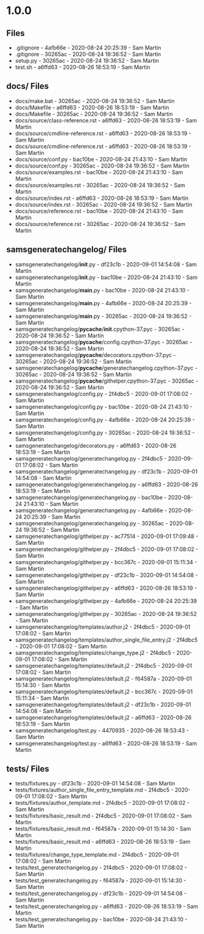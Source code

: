 # 1.0.0

##  Files

 - .gitignore - 4afb66e - 2020-08-24 20:25:39 - Sam Martin
 - .gitignore - 30265ac - 2020-08-24 19:36:52 - Sam Martin
 - setup.py - 30265ac - 2020-08-24 19:36:52 - Sam Martin
 - test.sh - a6ffd63 - 2020-08-26 18:53:19 - Sam Martin

## docs/ Files

 - docs/make.bat - 30265ac - 2020-08-24 19:36:52 - Sam Martin
 - docs/Makefile - a6ffd63 - 2020-08-26 18:53:19 - Sam Martin
 - docs/Makefile - 30265ac - 2020-08-24 19:36:52 - Sam Martin
 - docs/source/class-reference.rst - a6ffd63 - 2020-08-26 18:53:19 - Sam Martin
 - docs/source/cmdline-reference.rst - a6ffd63 - 2020-08-26 18:53:19 - Sam Martin
 - docs/source/cmdline-reference.rst - a6ffd63 - 2020-08-26 18:53:19 - Sam Martin
 - docs/source/conf.py - bac10be - 2020-08-24 21:43:10 - Sam Martin
 - docs/source/conf.py - 30265ac - 2020-08-24 19:36:52 - Sam Martin
 - docs/source/examples.rst - bac10be - 2020-08-24 21:43:10 - Sam Martin
 - docs/source/examples.rst - 30265ac - 2020-08-24 19:36:52 - Sam Martin
 - docs/source/index.rst - a6ffd63 - 2020-08-26 18:53:19 - Sam Martin
 - docs/source/index.rst - 30265ac - 2020-08-24 19:36:52 - Sam Martin
 - docs/source/reference.rst - bac10be - 2020-08-24 21:43:10 - Sam Martin
 - docs/source/reference.rst - 30265ac - 2020-08-24 19:36:52 - Sam Martin

## samsgeneratechangelog/ Files

 - samsgeneratechangelog/__init__.py - df23c1b - 2020-09-01 14:54:08 - Sam Martin
 - samsgeneratechangelog/__init__.py - bac10be - 2020-08-24 21:43:10 - Sam Martin
 - samsgeneratechangelog/__main__.py - bac10be - 2020-08-24 21:43:10 - Sam Martin
 - samsgeneratechangelog/__main__.py - 4afb66e - 2020-08-24 20:25:39 - Sam Martin
 - samsgeneratechangelog/__main__.py - 30265ac - 2020-08-24 19:36:52 - Sam Martin
 - samsgeneratechangelog/__pycache__/__init__.cpython-37.pyc - 30265ac - 2020-08-24 19:36:52 - Sam Martin
 - samsgeneratechangelog/__pycache__/config.cpython-37.pyc - 30265ac - 2020-08-24 19:36:52 - Sam Martin
 - samsgeneratechangelog/__pycache__/decorators.cpython-37.pyc - 30265ac - 2020-08-24 19:36:52 - Sam Martin
 - samsgeneratechangelog/__pycache__/generatechangelog.cpython-37.pyc - 30265ac - 2020-08-24 19:36:52 - Sam Martin
 - samsgeneratechangelog/__pycache__/githelper.cpython-37.pyc - 30265ac - 2020-08-24 19:36:52 - Sam Martin
 - samsgeneratechangelog/config.py - 2f4dbc5 - 2020-09-01 17:08:02 - Sam Martin
 - samsgeneratechangelog/config.py - bac10be - 2020-08-24 21:43:10 - Sam Martin
 - samsgeneratechangelog/config.py - 4afb66e - 2020-08-24 20:25:39 - Sam Martin
 - samsgeneratechangelog/config.py - 30265ac - 2020-08-24 19:36:52 - Sam Martin
 - samsgeneratechangelog/decorators.py - a6ffd63 - 2020-08-26 18:53:19 - Sam Martin
 - samsgeneratechangelog/generatechangelog.py - 2f4dbc5 - 2020-09-01 17:08:02 - Sam Martin
 - samsgeneratechangelog/generatechangelog.py - df23c1b - 2020-09-01 14:54:08 - Sam Martin
 - samsgeneratechangelog/generatechangelog.py - a6ffd63 - 2020-08-26 18:53:19 - Sam Martin
 - samsgeneratechangelog/generatechangelog.py - bac10be - 2020-08-24 21:43:10 - Sam Martin
 - samsgeneratechangelog/generatechangelog.py - 4afb66e - 2020-08-24 20:25:39 - Sam Martin
 - samsgeneratechangelog/generatechangelog.py - 30265ac - 2020-08-24 19:36:52 - Sam Martin
 - samsgeneratechangelog/githelper.py - ac77514 - 2020-09-01 17:09:48 - Sam Martin
 - samsgeneratechangelog/githelper.py - 2f4dbc5 - 2020-09-01 17:08:02 - Sam Martin
 - samsgeneratechangelog/githelper.py - bcc367c - 2020-09-01 15:11:34 - Sam Martin
 - samsgeneratechangelog/githelper.py - df23c1b - 2020-09-01 14:54:08 - Sam Martin
 - samsgeneratechangelog/githelper.py - a6ffd63 - 2020-08-26 18:53:19 - Sam Martin
 - samsgeneratechangelog/githelper.py - 4afb66e - 2020-08-24 20:25:39 - Sam Martin
 - samsgeneratechangelog/githelper.py - 30265ac - 2020-08-24 19:36:52 - Sam Martin
 - samsgeneratechangelog/templates/author.j2 - 2f4dbc5 - 2020-09-01 17:08:02 - Sam Martin
 - samsgeneratechangelog/templates/author_single_file_entry.j2 - 2f4dbc5 - 2020-09-01 17:08:02 - Sam Martin
 - samsgeneratechangelog/templates/change_type.j2 - 2f4dbc5 - 2020-09-01 17:08:02 - Sam Martin
 - samsgeneratechangelog/templates/default.j2 - 2f4dbc5 - 2020-09-01 17:08:02 - Sam Martin
 - samsgeneratechangelog/templates/default.j2 - f64587a - 2020-09-01 15:14:30 - Sam Martin
 - samsgeneratechangelog/templates/default.j2 - bcc367c - 2020-09-01 15:11:34 - Sam Martin
 - samsgeneratechangelog/templates/default.j2 - df23c1b - 2020-09-01 14:54:08 - Sam Martin
 - samsgeneratechangelog/templates/default.j2 - a6ffd63 - 2020-08-26 18:53:19 - Sam Martin
 - samsgeneratechangelog/test.py - 4470935 - 2020-08-26 18:53:43 - Sam Martin
 - samsgeneratechangelog/test.py - a6ffd63 - 2020-08-26 18:53:19 - Sam Martin

## tests/ Files

 - tests/fixtures.py - df23c1b - 2020-09-01 14:54:08 - Sam Martin
 - tests/fixtures/author_single_file_entry_template.md - 2f4dbc5 - 2020-09-01 17:08:02 - Sam Martin
 - tests/fixtures/author_template.md - 2f4dbc5 - 2020-09-01 17:08:02 - Sam Martin
 - tests/fixtures/basic_result.md - 2f4dbc5 - 2020-09-01 17:08:02 - Sam Martin
 - tests/fixtures/basic_result.md - f64587a - 2020-09-01 15:14:30 - Sam Martin
 - tests/fixtures/basic_result.md - a6ffd63 - 2020-08-26 18:53:19 - Sam Martin
 - tests/fixtures/change_type_template.md - 2f4dbc5 - 2020-09-01 17:08:02 - Sam Martin
 - tests/test_generatechangelog.py - 2f4dbc5 - 2020-09-01 17:08:02 - Sam Martin
 - tests/test_generatechangelog.py - f64587a - 2020-09-01 15:14:30 - Sam Martin
 - tests/test_generatechangelog.py - df23c1b - 2020-09-01 14:54:08 - Sam Martin
 - tests/test_generatechangelog.py - a6ffd63 - 2020-08-26 18:53:19 - Sam Martin
 - tests/test_generatechangelog.py - bac10be - 2020-08-24 21:43:10 - Sam Martin